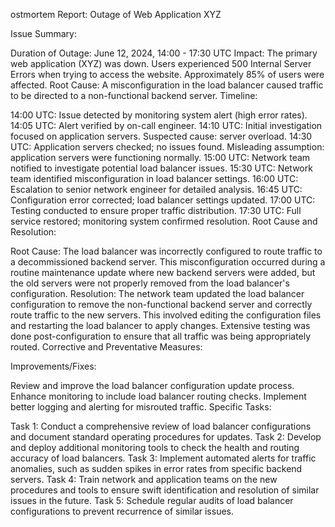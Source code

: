 ostmortem Report: Outage of Web Application XYZ

Issue Summary:

Duration of Outage: June 12, 2024, 14:00 - 17:30 UTC
Impact: The primary web application (XYZ) was down. Users experienced 500 Internal Server Errors when trying to access the website. Approximately 85% of users were affected.
Root Cause: A misconfiguration in the load balancer caused traffic to be directed to a non-functional backend server.
Timeline:

14:00 UTC: Issue detected by monitoring system alert (high error rates).
14:05 UTC: Alert verified by on-call engineer.
14:10 UTC: Initial investigation focused on application servers. Suspected cause: server overload.
14:30 UTC: Application servers checked; no issues found. Misleading assumption: application servers were functioning normally.
15:00 UTC: Network team notified to investigate potential load balancer issues.
15:30 UTC: Network team identified misconfiguration in load balancer settings.
16:00 UTC: Escalation to senior network engineer for detailed analysis.
16:45 UTC: Configuration error corrected; load balancer settings updated.
17:00 UTC: Testing conducted to ensure proper traffic distribution.
17:30 UTC: Full service restored; monitoring system confirmed resolution.
Root Cause and Resolution:

Root Cause: The load balancer was incorrectly configured to route traffic to a decommissioned backend server. This misconfiguration occurred during a routine maintenance update where new backend servers were added, but the old servers were not properly removed from the load balancer's configuration.
Resolution: The network team updated the load balancer configuration to remove the non-functional backend server and correctly route traffic to the new servers. This involved editing the configuration files and restarting the load balancer to apply changes. Extensive testing was done post-configuration to ensure that all traffic was being appropriately routed.
Corrective and Preventative Measures:

Improvements/Fixes:

Review and improve the load balancer configuration update process.
Enhance monitoring to include load balancer routing checks.
Implement better logging and alerting for misrouted traffic.
Specific Tasks:

Task 1: Conduct a comprehensive review of load balancer configurations and document standard operating procedures for updates.
Task 2: Develop and deploy additional monitoring tools to check the health and routing accuracy of load balancers.
Task 3: Implement automated alerts for traffic anomalies, such as sudden spikes in error rates from specific backend servers.
Task 4: Train network and application teams on the new procedures and tools to ensure swift identification and resolution of similar issues in the future.
Task 5: Schedule regular audits of load balancer configurations to prevent recurrence of similar issues.
